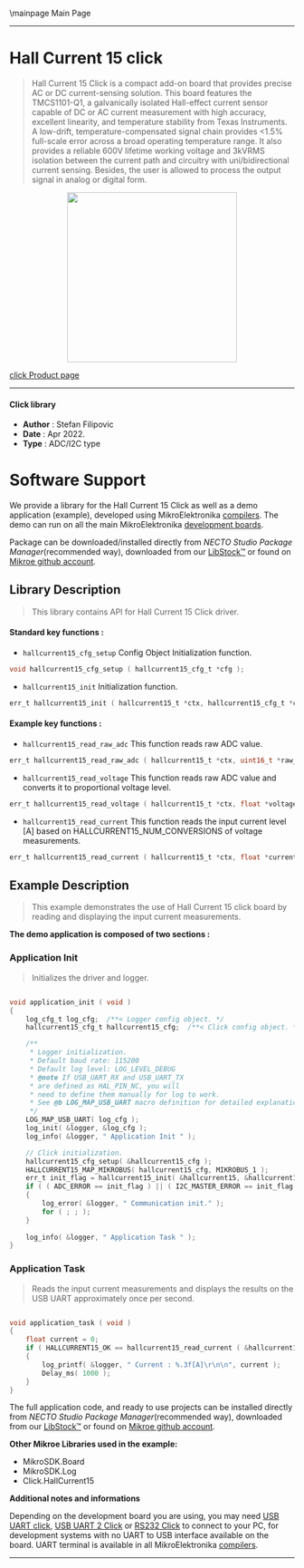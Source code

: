 \mainpage Main Page

---
# Hall Current 15 click

> Hall Current 15 Click is a compact add-on board that provides precise AC or DC current-sensing solution. This board features the TMCS1101-Q1, a galvanically isolated Hall-effect current sensor capable of DC or AC current measurement with high accuracy, excellent linearity, and temperature stability from Texas Instruments. A low-drift, temperature-compensated signal chain provides <1.5% full-scale error across a broad operating temperature range. It also provides a reliable 600V lifetime working voltage and 3kVRMS isolation between the current path and circuitry with uni/bidirectional current sensing. Besides, the user is allowed to process the output signal in analog or digital form.

<p align="center">
  <img src="https://download.mikroe.com/images/click_for_ide/hallcurrent15_click.png" height=300px>
</p>

[click Product page](https://www.mikroe.com/hall-current-15-click)

---


#### Click library

- **Author**        : Stefan Filipovic
- **Date**          : Apr 2022.
- **Type**          : ADC/I2C type


# Software Support

We provide a library for the Hall Current 15 Click
as well as a demo application (example), developed using MikroElektronika
[compilers](https://www.mikroe.com/necto-studio).
The demo can run on all the main MikroElektronika [development boards](https://www.mikroe.com/development-boards).

Package can be downloaded/installed directly from *NECTO Studio Package Manager*(recommended way), downloaded from our [LibStock&trade;](https://libstock.mikroe.com) or found on [Mikroe github account](https://github.com/MikroElektronika/mikrosdk_click_v2/tree/master/clicks).

## Library Description

> This library contains API for Hall Current 15 Click driver.

#### Standard key functions :

- `hallcurrent15_cfg_setup` Config Object Initialization function.
```c
void hallcurrent15_cfg_setup ( hallcurrent15_cfg_t *cfg );
```

- `hallcurrent15_init` Initialization function.
```c
err_t hallcurrent15_init ( hallcurrent15_t *ctx, hallcurrent15_cfg_t *cfg );
```

#### Example key functions :

- `hallcurrent15_read_raw_adc` This function reads raw ADC value.
```c
err_t hallcurrent15_read_raw_adc ( hallcurrent15_t *ctx, uint16_t *raw_adc );
```

- `hallcurrent15_read_voltage` This function reads raw ADC value and converts it to proportional voltage level.
```c
err_t hallcurrent15_read_voltage ( hallcurrent15_t *ctx, float *voltage );
```

- `hallcurrent15_read_current` This function reads the input current level [A] based on HALLCURRENT15_NUM_CONVERSIONS of voltage measurements.
```c
err_t hallcurrent15_read_current ( hallcurrent15_t *ctx, float *current );
```

## Example Description

> This example demonstrates the use of Hall Current 15 click board by reading and displaying the input current measurements.

**The demo application is composed of two sections :**

### Application Init

> Initializes the driver and logger.

```c

void application_init ( void )
{
    log_cfg_t log_cfg;  /**< Logger config object. */
    hallcurrent15_cfg_t hallcurrent15_cfg;  /**< Click config object. */

    /** 
     * Logger initialization.
     * Default baud rate: 115200
     * Default log level: LOG_LEVEL_DEBUG
     * @note If USB_UART_RX and USB_UART_TX 
     * are defined as HAL_PIN_NC, you will 
     * need to define them manually for log to work. 
     * See @b LOG_MAP_USB_UART macro definition for detailed explanation.
     */
    LOG_MAP_USB_UART( log_cfg );
    log_init( &logger, &log_cfg );
    log_info( &logger, " Application Init " );

    // Click initialization.
    hallcurrent15_cfg_setup( &hallcurrent15_cfg );
    HALLCURRENT15_MAP_MIKROBUS( hallcurrent15_cfg, MIKROBUS_1 );
    err_t init_flag = hallcurrent15_init( &hallcurrent15, &hallcurrent15_cfg );
    if ( ( ADC_ERROR == init_flag ) || ( I2C_MASTER_ERROR == init_flag ) )
    {
        log_error( &logger, " Communication init." );
        for ( ; ; );
    }
    
    log_info( &logger, " Application Task " );
}

```

### Application Task

> Reads the input current measurements and displays the results on the USB UART approximately once per second.

```c

void application_task ( void )
{
    float current = 0;
    if ( HALLCURRENT15_OK == hallcurrent15_read_current ( &hallcurrent15, &current ) ) 
    {
        log_printf( &logger, " Current : %.3f[A]\r\n\n", current );
        Delay_ms( 1000 );
    }
}

```

The full application code, and ready to use projects can be installed directly from *NECTO Studio Package Manager*(recommended way), downloaded from our [LibStock&trade;](https://libstock.mikroe.com) or found on [Mikroe github account](https://github.com/MikroElektronika/mikrosdk_click_v2/tree/master/clicks).

**Other Mikroe Libraries used in the example:**

- MikroSDK.Board
- MikroSDK.Log
- Click.HallCurrent15

**Additional notes and informations**

Depending on the development board you are using, you may need
[USB UART click](https://www.mikroe.com/usb-uart-click),
[USB UART 2 Click](https://www.mikroe.com/usb-uart-2-click) or
[RS232 Click](https://www.mikroe.com/rs232-click) to connect to your PC, for
development systems with no UART to USB interface available on the board. UART
terminal is available in all MikroElektronika
[compilers](https://shop.mikroe.com/compilers).

---
